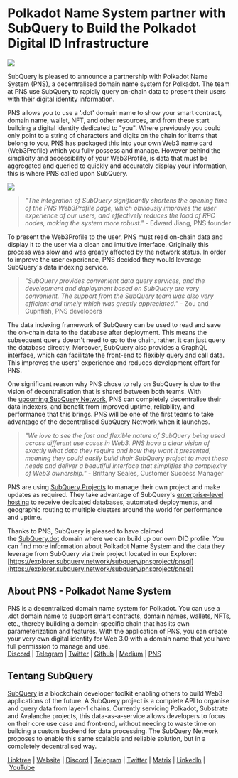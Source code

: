 # Polkadot Name System partner with SubQuery to Build the Polkadot Digital ID Infrastructure

![](https://miro.medium.com/max/1400/0*YbSGdiRa_3UIr3JF)

SubQuery is pleased to announce a partnership with Polkadot Name System (PNS), a decentralised domain name system for Polkadot. The team at PNS use SubQuery to rapidly query on-chain data to present their users with their digital identity information.

PNS allows you to use a '.dot' domain name to show your smart contract, domain name, wallet, NFT, and other resources, and from these start building a digital identity dedicated to "you". Where previously you could only point to a string of characters and digits on the chain for items that belong to you, PNS has packaged this into your own Web3 name card (Web3Profile) which you fully possess and manage. However behind the simplicity and accessibility of your Web3Profile, is data that must be aggregated and queried to quickly and accurately display your information, this is where PNS called upon SubQuery.

![](https://miro.medium.com/max/1400/1*T5xzjjfJL6nZ5mGkN8pxKA.png)

> _"The integration of SubQuery significantly shortens the opening time of the PNS Web3Profile page, which obviously improves the user experience of our users, and effectively reduces the load of RPC nodes, making the system more robust."_ - Edward Jiang, PNS founder

To present the Web3Profile to the user, PNS must read on-chain data and display it to the user via a clean and intuitive interface. Originally this process was slow and was greatly affected by the network status. In order to improve the user experience, PNS decided they would leverage SubQuery's data indexing service.

> _"SubQuery provides convenient data query services, and the development and deployment based on SubQuery are very convenient. The support from the SubQuery team was also very efficient and timely which was greatly appreciated."_ - Zou and Cupnfish, PNS developers

The data indexing framework of SubQuery can be used to read and save the on-chain data to the database after deployment. This means the subsequent query doesn't need to go to the chain, rather, it can just query the database directly. Moreover, SubQuery also provides a GraphQL interface, which can facilitate the front-end to flexibly query and call data. This improves the users' experience and reduces development effort for PNS.

One significant reason why PNS chose to rely on SubQuery is due to the vision of decentralisation that is shared between both teams. With the [upcoming SubQuery Network](https://subquery.network/network), PNS can completely decentralise their data indexers, and benefit from improved uptime, reliability, and performance that this brings. PNS will be one of the first teams to take advantage of the decentralised SubQuery Network when it launches.

> _"We love to see the fast and flexible nature of SubQuery being used across different use cases in Web3. PNS have a clear vision of exactly what data they require and how they want it presented, meaning they could easily build their SubQuery project to meet these needs and deliver a beautiful interface that simplifies the complexity of Web3 ownership."_ - Brittany Seales, Customer Success Manager

PNS are using [SubQuery Projects](https://project.subquery.network/) to manage their own project and make updates as required. They take advantage of SubQuery's [enterprise-level hosting](../blogs/20211228-enterprise-hosted.md) to receive dedicated databases, automated deployments, and geographic routing to multiple clusters around the world for performance and uptime.

Thanks to PNS, SubQuery is pleased to have claimed the [SubQuery.dot](https://subquery.dot.site/) domain where we can build up our own DID profile. You can find more information about Polkadot Name System and the data they leverage from SubQuery via their project located in our Explorer: [https://explorer.subquery.network/subquery/pnsproject/pnsql](https://explorer.subquery.network/subquery/pnsproject/pnsql)

## About PNS - Polkadot Name System

PNS is a decentralized domain name system for Polkadot. You can use a .dot domain name to support smart contracts, domain names, wallets, NFTs, etc., thereby building a domain-specific chain that has its own parameterization and features. With the application of PNS, you can create your very own digital identity for Web 3.0 with a domain name that you have full permission to manage and use.\
[Discord](https://discord.gg/drcKgr7Kuu) | [Telegram](https://t.me/joinchat/4qDijpz-zmZhODEx) | [Twitter](https://twitter.com/PolkaNameSystem) | [Github](https://github.com/pnsproject) | [Medium](https://medium.com/@pns.dot) | [PNS](https://www.pns.link/)

## Tentang SubQuery

[SubQuery](https://subquery.network/) is a blockchain developer toolkit enabling others to build Web3 applications of the future. A SubQuery project is a complete API to organise and query data from layer-1 chains. Currently servicing Polkadot, Substrate and Avalanche projects, this data-as-a-service allows developers to focus on their core use case and front-end, without needing to waste time on building a custom backend for data processing. The SubQuery Network proposes to enable this same scalable and reliable solution, but in a completely decentralised way.

​​[Linktree](https://linktr.ee/subquerynetwork) | [Website](https://subquery.network/) | [Discord](https://discord.com/invite/78zg8aBSMG) | [Telegram](https://t.me/subquerynetwork) | [Twitter](https://twitter.com/subquerynetwork) | [Matrix](https://matrix.to/#/#subquery:matrix.org) | [LinkedIn](https://www.linkedin.com/company/subquery) | [YouTube](https://www.youtube.com/channel/UCi1a6NUUjegcLHDFLr7CqLw)
